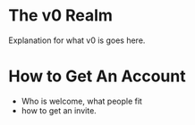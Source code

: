 # The v0 Realm
Explanation for what v0 is goes here.

# How to Get An Account
- Who is welcome, what people fit
- how to get an invite.